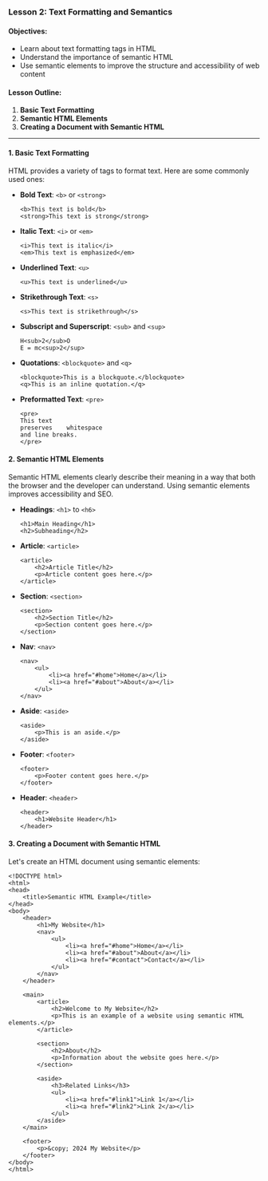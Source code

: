 ### Lesson 2: Text Formatting and Semantics

#### Objectives:

* Learn about text formatting tags in HTML
* Understand the importance of semantic HTML
* Use semantic elements to improve the structure and accessibility of web content

#### Lesson Outline:

1.  **Basic Text Formatting**
2.  **Semantic HTML Elements**
3.  **Creating a Document with Semantic HTML**

* * *

#### 1\. Basic Text Formatting

HTML provides a variety of tags to format text. Here are some commonly used ones:

* **Bold Text**: `<b>` or `<strong>`
    ```
    <b>This text is bold</b>
    <strong>This text is strong</strong>
    ```
    
* **Italic Text**: `<i>` or `<em>`
    ```
    <i>This text is italic</i>
    <em>This text is emphasized</em>
    ```
    
* **Underlined Text**: `<u>`
    ```
    <u>This text is underlined</u>
    ```
    
* **Strikethrough Text**: `<s>`
    ```
    <s>This text is strikethrough</s>
    ```
    
* **Subscript and Superscript**: `<sub>` and `<sup>`
    ```
    H<sub>2</sub>O
    E = mc<sup>2</sup>
    ```
    
* **Quotations**: `<blockquote>` and `<q>`
    ```
    <blockquote>This is a blockquote.</blockquote>
    <q>This is an inline quotation.</q>
    ```
    
* **Preformatted Text**: `<pre>`
    ```
    <pre>
    This text
    preserves    whitespace
    and line breaks.
    </pre>
    ``` 
    

#### 2\. Semantic HTML Elements

Semantic HTML elements clearly describe their meaning in a way that both the browser and the developer can understand. Using semantic elements improves accessibility and SEO.

* **Headings**: `<h1>` to `<h6>`
    ```
    <h1>Main Heading</h1>
    <h2>Subheading</h2>
    ```
    
* **Article**: `<article>`
    ```
    <article>
        <h2>Article Title</h2>
        <p>Article content goes here.</p>
    </article>
    ```
    
* **Section**: `<section>`
    ```
    <section>
        <h2>Section Title</h2>
        <p>Section content goes here.</p>
    </section>
    ``` 
    
* **Nav**: `<nav>`
    ```
    <nav>
        <ul>
            <li><a href="#home">Home</a></li>
            <li><a href="#about">About</a></li>
        </ul>
    </nav>
    ``` 
    
* **Aside**: `<aside>`
    ```
    <aside>
        <p>This is an aside.</p>
    </aside>
    ``` 
    
* **Footer**: `<footer>`
    ```
    <footer>
        <p>Footer content goes here.</p>
    </footer>
    ``` 
    
* **Header**: `<header>`
    ```
    <header>
        <h1>Website Header</h1>
    </header>
    ``` 
    

#### 3\. Creating a Document with Semantic HTML

Let's create an HTML document using semantic elements:
```
<!DOCTYPE html>
<html>
<head>
    <title>Semantic HTML Example</title>
</head>
<body>
    <header>
        <h1>My Website</h1>
        <nav>
            <ul>
                <li><a href="#home">Home</a></li>
                <li><a href="#about">About</a></li>
                <li><a href="#contact">Contact</a></li>
            </ul>
        </nav>
    </header>

    <main>
        <article>
            <h2>Welcome to My Website</h2>
            <p>This is an example of a website using semantic HTML elements.</p>
        </article>

        <section>
            <h2>About</h2>
            <p>Information about the website goes here.</p>
        </section>

        <aside>
            <h3>Related Links</h3>
            <ul>
                <li><a href="#link1">Link 1</a></li>
                <li><a href="#link2">Link 2</a></li>
            </ul>
        </aside>
    </main>

    <footer>
        <p>&copy; 2024 My Website</p>
    </footer>
</body>
</html>
```
